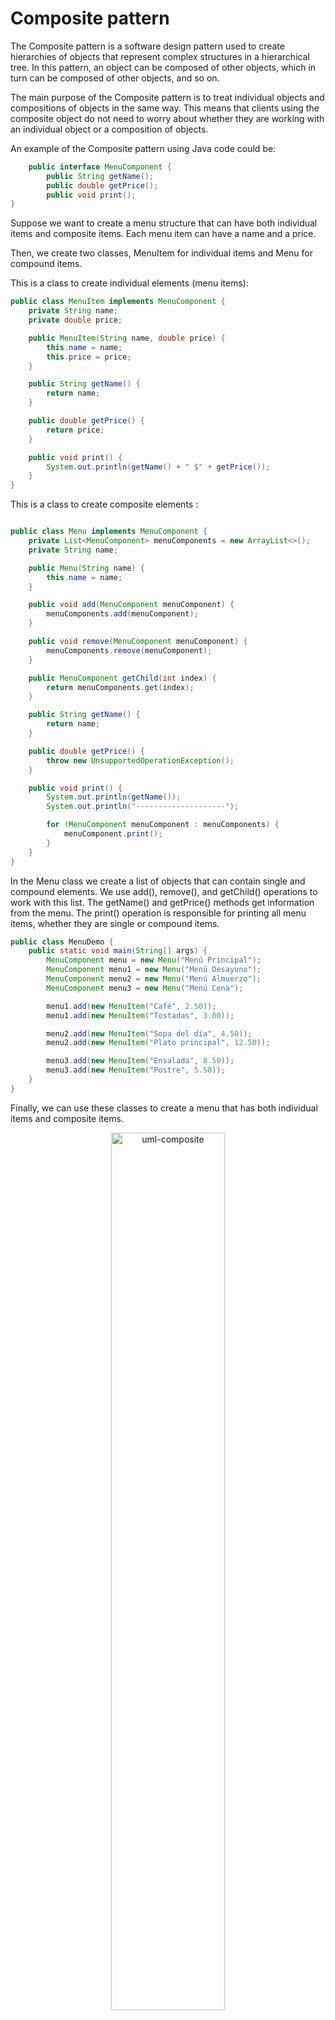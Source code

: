 # Composite pattern

The Composite pattern is a software design pattern used to create hierarchies of objects that represent complex structures in a hierarchical tree. In this pattern, an object can be composed of other objects, which in turn can be composed of other objects, and so on.

The main purpose of the Composite pattern is to treat individual objects and compositions of objects in the same way. This means that clients using the composite object do not need to worry about whether they are working with an individual object or a composition of objects.

An example of the Composite pattern using Java code could be:

```java
    public interface MenuComponent {
        public String getName();
        public double getPrice();
        public void print();
}
```

Suppose we want to create a menu structure that can have both individual items and composite items. Each menu item can have a name and a price.

Then, we create two classes, MenuItem for individual items and Menu for compound items.

This is a class to create individual elements (menu items):

```java
public class MenuItem implements MenuComponent {
    private String name;
    private double price;

    public MenuItem(String name, double price) {
        this.name = name;
        this.price = price;
    }

    public String getName() {
        return name;
    }

    public double getPrice() {
        return price;
    }

    public void print() {
        System.out.println(getName() + " $" + getPrice());
    }
}
```

This is a class to create composite elements :

```java

public class Menu implements MenuComponent {
    private List<MenuComponent> menuComponents = new ArrayList<>();
    private String name;

    public Menu(String name) {
        this.name = name;
    }

    public void add(MenuComponent menuComponent) {
        menuComponents.add(menuComponent);
    }

    public void remove(MenuComponent menuComponent) {
        menuComponents.remove(menuComponent);
    }

    public MenuComponent getChild(int index) {
        return menuComponents.get(index);
    }

    public String getName() {
        return name;
    }

    public double getPrice() {
        throw new UnsupportedOperationException();
    }

    public void print() {
        System.out.println(getName());
        System.out.println("--------------------");

        for (MenuComponent menuComponent : menuComponents) {
            menuComponent.print();
        }
    }
}
```

In the Menu class we create a list of objects that can contain single and compound elements. We use add(), remove(), and getChild() operations to work with this list. The getName() and getPrice() methods get information from the menu. The print() operation is responsible for printing all menu items, whether they are single or compound items.

```java
public class MenuDemo {
    public static void main(String[] args) {
        MenuComponent menu = new Menu("Menú Principal");
        MenuComponent menu1 = new Menu("Menú Desayuno");
        MenuComponent menu2 = new Menu("Menú Almuerzo");
        MenuComponent menu3 = new Menu("Menú Cena");

        menu1.add(new MenuItem("Café", 2.50));
        menu1.add(new MenuItem("Tostadas", 3.00));

        menu2.add(new MenuItem("Sopa del día", 4.50));
        menu2.add(new MenuItem("Plato principal", 12.50));

        menu3.add(new MenuItem("Ensalada", 8.50));
        menu3.add(new MenuItem("Postre", 5.50));
    }
}
```

Finally, we can use these classes to create a menu that has both individual items and composite items.

<p align="center">
<img src="https://res.cloudinary.com/dzxhdnqm4/image/upload/v1681005367/UML_Composite_aqcqxr.png" alt="uml-composite" width="60%">
</p>
In short, the Composite pattern uses aggregation to build hierarchical structures of composite objects and simplify the handling of individual and composite items in the same way. In the example, the Menu class uses aggregation to build a list of MenuComponent objects to handle both individual and composite menu items.
